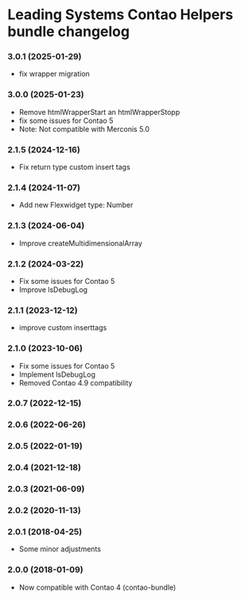 Leading Systems Contao Helpers bundle changelog
===========================================

### 3.0.1 (2025-01-29)
 * fix wrapper migration

### 3.0.0 (2025-01-23)
 * Remove htmlWrapperStart an htmlWrapperStopp
 * fix some issues for Contao 5
 * Note: Not compatible with Merconis 5.0 

### 2.1.5 (2024-12-16)
 * Fix return type custom insert tags

### 2.1.4 (2024-11-07)
 * Add new Flexwidget type: Number

### 2.1.3 (2024-06-04)
 * Improve createMultidimensionalArray

### 2.1.2 (2024-03-22)
 * Fix some issues for Contao 5
 * Improve lsDebugLog

### 2.1.1 (2023-12-12)
 * improve custom inserttags

### 2.1.0 (2023-10-06)
 * Fix some issues for Contao 5
 * Implement lsDebugLog
 * Removed Contao 4.9 compatibility

### 2.0.7 (2022-12-15)

### 2.0.6 (2022-06-26)

### 2.0.5 (2022-01-19)

### 2.0.4 (2021-12-18)

### 2.0.3 (2021-06-09)

### 2.0.2 (2020-11-13)

### 2.0.1 (2018-04-25)
 * Some minor adjustments

### 2.0.0 (2018-01-09)
 * Now compatible with Contao 4 (contao-bundle)
